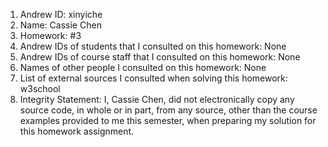 1) Andrew ID: xinyiche
2) Name: Cassie Chen
3) Homework: #3
4) Andrew IDs of students that I consulted on this homework: None
5) Andrew IDs of course staff that I consulted on this homework: None
6) Names of other people I consulted on this homework: None
7) List of external sources I consulted when solving this homework: w3school
8) Integrity Statement: I, Cassie Chen, did not electronically copy any source code, in whole or in part, from any source, other than the course examples provided to me this semester, when preparing my solution for this homework assignment.
